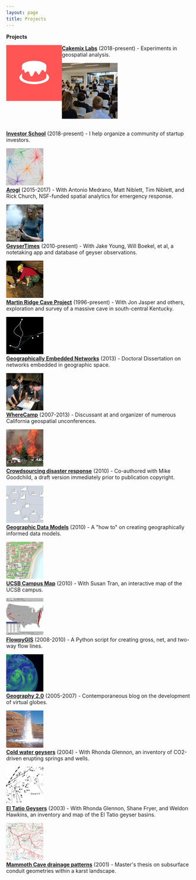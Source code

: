 ```yaml
---
layout: page
title: Projects
---
```


<b>Projects</b>
<p>
  <img src="/public/projects-pix/cakemix_logo_test.jpg" width="150em" style="float:left" alt="cakemix labs logo" />
  <p style:"float: right">
  <a href="https://www.cakemix.com/"><b>Cakemix Labs</b></a> (2018-present) - Experiments in geospatial analysis.
  </p>
</p>
<p />

<p>
    <img src="/public/projects-pix/pitches.jpg" width="150em" alt="startup pitches" />
  <p style="float:right">
  <a href="https://github.com/investorschool"><b>Investor School</b></a> (2018-present) - I help organize a community of startup investors.
  </p>
</p>
<p />

<p>
  <img src="/public/projects-pix/arogi.jpg" width="100px" alt="arogi spider diagram" /><br />
  <a href="https://github.com/arogi"><b>Arogi</b></a> (2015-2017) - With Antonio Medrano, Matt Niblett, Tim Niblett, and Rick Church, NSF-funded spatial analytics for emergency response.
</p>
<p>
  <img src="/public/projects-pix/geysertimes.jpg" width="100px" alt="GeyserTimes app in use" /><br />
  <a href="https://geysertimes.org/"><b>GeyserTimes</b></a> (2010-present) - With Jake Young, Will Boekel, et al, a notetaking app and database of geyser observations.
</p>
<p>
  <img src="/public/projects-pix/conductivitytest.jpg" width="100px" alt="In-cave science" /><br />
  <a href="https://alanglennon.com/martin-ridge-cave/"><b>Martin Ridge Cave Project</b></a> (1996-present) - With Jon Jasper and others, exploration and survey of a massive cave in south-central Kentucky.
</p>
<p>
  <img src="/public/projects-pix/genets.jpg" width="100px" alt="Trail network near UCSB" /><br />
  <a href="https://alanglennon.com/genets/"><b>Geographically Embedded Networks</b></a> (2013) - Doctoral Dissertation on networks embedded in geographic space.
</p>
<p>
  <img src="/public/projects-pix/wherecamp.jpg" width="100px" alt="People planning a mapping party" /><br />
  <a href="https://github.com/WhereCamp"><b>WhereCamp</b></a> (2007-2013) - Discussant at and organizer of numerous California geospatial unconferences.
</p>
<p>
  <img src="/public/projects-pix/jesusita.jpg" width="100px" alt="Jesusita fire burning behind a hillside house." /><br />
  <a href="https://www.researchgate.net/publication/220473289_Crowdsourcing_geographic_information_for_disaster_response_A_research_frontier_International_Journal_of_Digital_Earth_33_231-241"><b>Crowdsourcing disaster response</b></a> (2010) - Co-authored with Mike Goodchild, a draft version immediately prior to publication copyright.
</p>
<p>
  <img src="/public/projects-pix/flowmodel.jpg" width="100px" alt="Flow data model examples in UML." /><br />
  <a href="https://www.researchgate.net/publication/220606129_Creating_and_Validating_Object-Oriented_Geographic_Data_Models_Modeling_Flow_within_GIS"><b>Geographic Data Models</b></a> (2010) - A "how to" on creating geographically informed data models.
</p>
<p>
  <img src="/public/projects-pix/campusmap.jpg" width="100px" alt="UCSB online map" /><br />
<a href="http://mapdev.geog.ucsb.edu/"><b>UCSB Campus Map</b></a> (2010) - With Susan Tran, an interactive map of the UCSB campus.
</p>
<p>
    <img src="/public/projects-pix/flowpygis.jpg" width="100px" alt="Flow lines on a map" /><br />
  <a href="https://github.com/glennon/FlowpyGIS"><b>FlowpyGIS</b></a> (2008-2010) - A Python script for creating gross, net, and two-way flow lines.
</p>
<p>
  <img src="/public/projects-pix/geography2.jpg" width="100px" alt="Wind currents on a virtual globe." /><br />
  <a href="https://geography2.blogspot.com/"><b>Geography 2.0</b></a> (2005-2007) - Contemporaneous blog on the development of virtual globes.
</p>
<p>
  <img src="/public/projects-pix/crystalin1995.jpg" width="100px" alt="Crystal Geyser, Utah" /><br />
  <a href="https://pdfs.semanticscholar.org/57b3/1748382bfb9176d580fb69c5a0ff7ed8b6e0.pdf"><b>Cold water geysers</b></a> (2004) - With Rhonda Glennon, an inventory of CO2-driven erupting springs and wells.
</p>
<p>
  <img src="/public/projects-pix/eltatio.jpg" width="100px" alt="A map section of El Tatio Geysers, Chile" /><br />
<a href="https://www.researchgate.net/publication/284255246_The_extraordinary_thermal_activity_of_El_Tatio_Geyser_Field_Antofagasta_Region_Chile"><b>El Tatio Geysers</b></a> (2003) - With Rhonda Glennon, Shane Fryer, and Weldon Hawkins, an inventory and map of the El Tatio geyser basins.
</p>
<p>
    <img src="/public/projects-pix/mammothdrainage.jpg" width="100px" alt="Karst groundwater basin map" /><br />
  <a href="https://www.researchgate.net/publication/216876725_Application_of_Morphometric_Relationships_to_Active_Flow_Networks_within_the_Mammoth_Cave_Watershed"><b>Mammoth Cave drainage patterns</b></a> (2001) - Master's thesis on subsurface conduit geometries within a karst landscape.
</p>
